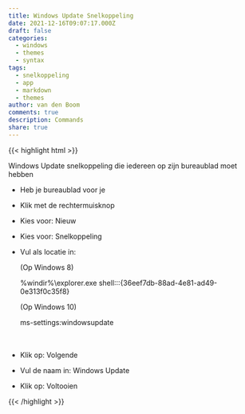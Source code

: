 ```yaml
---
title: Windows Update Snelkoppeling
date: 2021-12-16T09:07:17.000Z
draft: false
categories:
  - windows
  - themes
  - syntax
tags:
  - snelkoppeling
  - app
  - markdown
  - themes
author: van den Boom
comments: true
description: Commands
share: true
---
```

{{< highlight html >}}

Windows Update snelkoppeling die iedereen op zijn bureaublad moet hebben

* Heb je bureaublad voor je
* Klik met de rechtermuisknop
* Kies voor: Nieuw
* Kies voor: Snelkoppeling
* Vul als locatie in:

  (Op Windows 8)

  %windir%\explorer.exe shell:::{36eef7db-88ad-4e81-ad49-0e313f0c35f8} 

  (Op Windows 10)

  ms-settings:windowsupdate</br>\
  </br>
* Klik op: Volgende
* Vul de naam in: Windows Update
* Klik op: Voltooien

{{< /highlight >}}